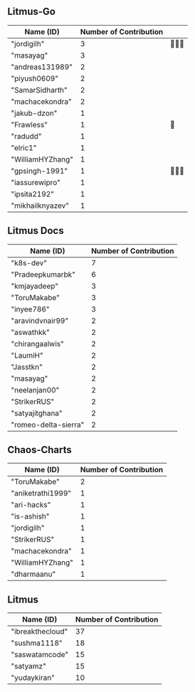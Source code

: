 ## Litmus-Go

|   Name (ID)  | Number of Contribution | |
|--------------|------------------------|---|
| "jordigilh" | 3 | 🌟🌟🌟|
| "masayag" | 3 | 
| "andreas131989" | 2 | 
| "piyush0609" | 2 | 
| "SamarSidharth" | 2 | 
| "machacekondra" | 2 | 
| "jakub-dzon" | 1 | 
| "Frawless" | 1 | 🌟|
| "radudd" | 1 | 
| "elric1" | 1 | 
| "WilliamHYZhang" | 1 | 
| "gpsingh-1991" | 1 | 🌟🌟🌟|
| "iassurewipro" | 1 | 
| "ipsita2192" | 1 | 
| "mikhailknyazev" | 1 |

## Litmus Docs

|   Name (ID)  | Number of Contribution |
|--------------|------------------------|
| "k8s-dev" | 7 | 
| "Pradeepkumarbk" | 6 | 
| "kmjayadeep" | 3 | 
| "ToruMakabe" | 3 | 
| "inyee786" | 3 | 
| "aravindvnair99" | 2 | 
| "aswathkk" | 2 | 
| "chirangaalwis" | 2 | 
| "LaumiH" | 2 | 
| "Jasstkn" | 2 | 
| "masayag" | 2 | 
| "neelanjan00" | 2 | 
| "StrikerRUS" | 2 | 
| "satyajitghana" | 2 | 
| "romeo-delta-sierra" | 2 | 

## Chaos-Charts

|   Name (ID)  | Number of Contribution |
|--------------|------------------------
| "ToruMakabe" | 2 | 
| "aniketrathi1999" | 1 | 
| "ari-hacks" | 1 | 
| "is-ashish" | 1 | 
| "jordigilh" | 1 | 
| "StrikerRUS" | 1 | 
| "machacekondra" | 1 | 
| "WilliamHYZhang" | 1 | 
| "dharmaanu" | 1 | 

## Litmus

|   Name (ID)  | Number of Contribution |
|--------------|------------------------|
| "ibreakthecloud" | 37 | 
| "sushma1118" | 18 | 
| "saswatamcode" | 15 | 
| "satyamz" | 15 | 
| "yudaykiran" | 10 |

